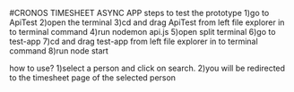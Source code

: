 #CRONOS TIMESHEET ASYNC APP
steps to test the prototype
1)go to ApiTest 
2)open the terminal 
3)cd and drag ApiTest from left file explorer in to terminal command
4)run nodemon api.js
5)open split terminal
6)go to test-app
7)cd and drag test-app from left file explorer in to terminal command
8)run node start

how to use?
1)select a person and click on search.
2)you will be redirected to the timesheet page of the selected person
